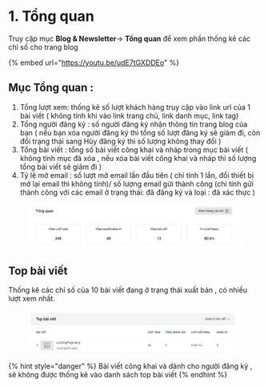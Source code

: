 # 1. Tổng quan

Truy cập mục **Blog & Newsletter**-> **Tổng quan** để xem phần thống kê các chỉ số cho trang blog

{% embed url="https://youtu.be/udE7tGXDDEo" %}

## Mục Tổng quan :

1. Tổng lượt xem: thống kê số lượt khách hàng truy cập vào link url của 1 bài viết ( không tính khi vào link trang chủ, link danh mục, link tag)
2. Tổng người đăng ký : số người đăng ký nhận thông tin trang blog của bạn ( nếu bạn xóa người đăng ký thì tổng số lượt đăng ký sẽ giảm đi, còn đổi trạng thái sang Hủy đăng ký thì số lượng không thay đổi )
3. Tổng bài viết : tổng số bài viết công khai và nháp trong mục bài viết ( không tính mục đã xóa , nếu xóa bài viết công khai và nháp thì số lượng tổng bài viết sẽ giảm đi )
4. Tỷ lệ mở email : số lượt mở email lần đầu tiên ( chỉ tính 1 lần, đổi thiết bị mở lại email thì không tính)/ số lượng email gửi thành công (chỉ tính gửi thành công với các email ở trạng thái: đã đăng ký và loại : đã xác thực )

<figure><img src="../.gitbook/assets/image (720).png" alt=""><figcaption></figcaption></figure>

## Top bài viết

Thống kê  các chỉ số của 10 bài viết đang ở trạng thái xuất bản , có nhiều lượt xem nhất. &#x20;

<figure><img src="../.gitbook/assets/image (722).png" alt=""><figcaption></figcaption></figure>

{% hint style="danger" %}
Bài viết công khai và dành cho người đăng ký , sẽ không được thống kê vào danh sách top bài viết&#x20;
{% endhint %}
